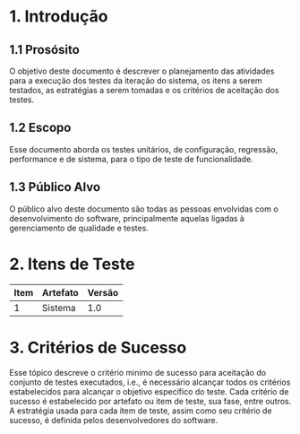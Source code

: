 # 1. Introdução

## 1.1 Prosósito
O objetivo deste documento é descrever o planejamento das atividades para a execução dos testes da iteração do sistema, os itens a serem testados, as estratégias a serem tomadas e os critérios de aceitação dos testes.

## 1.2 Escopo
Esse documento aborda os testes unitários, de configuração, regressão, performance e de sistema, para o tipo de teste de funcionalidade.

## 1.3 Público Alvo
O público alvo deste documento são todas as pessoas envolvidas com o desenvolvimento do software, principalmente aquelas ligadas à gerenciamento de qualidade e testes.

# 2. Itens de Teste

| Item     | Artefato    | Versão |
| --------|---------|-------|
| 1  | Sistema   |1.0    |

# 3. Critérios de Sucesso
Esse tópico descreve o critério minimo de sucesso para aceitação do conjunto de testes executados, i.e., é necessário alcançar todos os critérios estabelecidos para alcançar o objetivo específico do teste. Cada critério de sucesso é estabelecido por artefato ou item de teste, sua fase, entre outros. A estratégia usada para cada item de teste, assim como seu critério de sucesso, é  definida pelos desenvolvedores do software.
